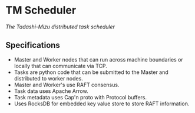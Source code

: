 # TM Scheduler
*The Tadashi-Mizu distributed task scheduler*

## Specifications
* Master and Worker nodes that can run across machine boundaries or locally that can communicate via TCP.
* Tasks are python code that can be submitted to the Master and distributed to worker nodes.
* Master and Worker's use RAFT consensus.
* Task data uses Apache Arrow.
* Task metadata uses Cap'n proto with Protocol buffers.
* Uses RocksDB for embedded key value store to store RAFT information. 